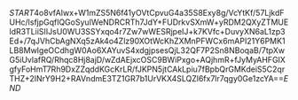 $START$4o8vfAIwx+W1mZS5N6f41yOVtCpvuG4a35S8Exy8g/VcYtKf/57LjkdFUHc/lsfjpGqflQGoSyuIWeNDRCRTh7JdY+FUDrkvSXmW+yRDM2QXyZTMUEldR3TLiiSIIJsU0WU3SSYxqo4r7Zw7wWESRjpeIJ+k7KVfc+DuvyXN6aL1zp3Ed+/7qJVhCbAgNXq5zAk4o4Zlz90XOtWcKhZXMnPFWCx6mAPI21Y6PMK1LB8MwIgeOCdhgW0Ao6XAYuvS4xdgjpsesQjL32QF7P2Sn8NBoqaB/7tpXwG5iUvlafRQ/Rhqc8Hj8ajD/wZdAEjxcOSC9BWiPxgo+AQjhmR+fJyMyAHFGIXgfyFoHmT7Rh9DxZZqddKGcKrLR/fJKPN5jtCAkLpiu7fBpbQrGMKdeiS5C2qrTHZ+2INrY9H2+RAVndmE3TZ1GR7b1UrVKX4SLQZl6fx7lr7qgy0Ge1zcYA==$END$